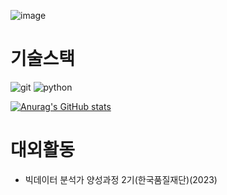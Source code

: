 ![image](https://github.com/qwert0175/qwert0175/assets/145173921/3fe7c3b3-ab12-46f3-8e01-6b6456dcd19e)

# 기술스택
![git](https://img.shields.io/badge/-Git-F05032?style=for-the-badge&logo=git&logoColor=ffffff)
![python](https://img.shields.io/badge/python-3776AB?style=for-the-badge&logo=python&logoColor=white)

[![Anurag's GitHub stats](https://github-readme-stats.vercel.app/api?username=qwert0175)](https://github.com/qwert0175/study.git)

# 대외활동
- 빅데이터 분석가 양성과정 2기(한국품질재단)(2023)
